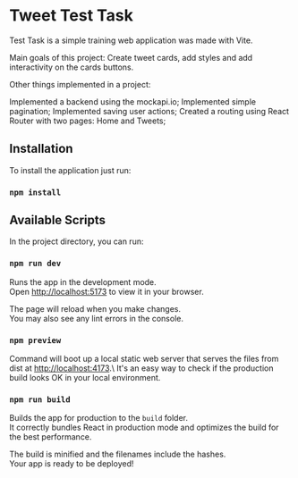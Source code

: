 # Tweet Test Task

Test Task is a simple training web application was made with Vite.

Main goals of this project: Create tweet cards, add styles and add interactivity on the cards buttons.

Other things implemented in a project:

Implemented a backend using the mockapi.io;
Implemented simple pagination;
Implemented saving user actions;
Created a routing using React Router with two pages: Home and Tweets;

## Installation

To install the application just run:

### `npm install`


## Available Scripts

In the project directory, you can run:

### `npm run dev`

Runs the app in the development mode.\
Open [http://localhost:5173](http://localhost:5173) to view it in your browser.

The page will reload when you make changes.\
You may also see any lint errors in the console.

### `npm preview`

Command will boot up a local static web server that serves the files from dist at [http://localhost:4173](http://localhost:4173).\ 
It's an easy way to check if the production build looks OK in your local environment.

### `npm run build`

Builds the app for production to the `build` folder.\
It correctly bundles React in production mode and optimizes the build for the best performance.

The build is minified and the filenames include the hashes.\
Your app is ready to be deployed!
